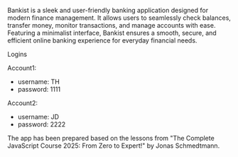 Bankist is a sleek and user-friendly banking application designed for modern finance management. It allows users to seamlessly check balances, transfer money, monitor transactions, and manage accounts with ease. Featuring a minimalist interface, Bankist ensures a smooth, secure, and efficient online banking experience for everyday financial needs.

Logins

Account1:
  - username: TH
  - password: 1111

Account2:
  - username: JD
  - password: 2222

The app has been prepared based on the lessons from "The Complete JavaScript Course 2025: From Zero to Expert!" by Jonas Schmedtmann.
